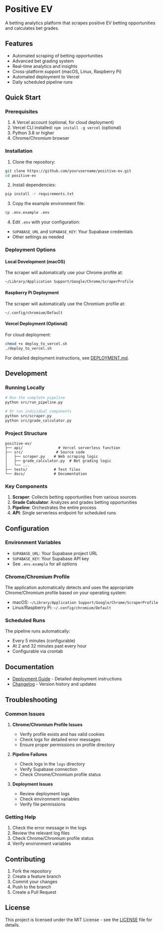 # Positive EV

A betting analytics platform that scrapes positive EV betting opportunities and calculates bet grades.

## Features

- Automated scraping of betting opportunities
- Advanced bet grading system
- Real-time analytics and insights
- Cross-platform support (macOS, Linux, Raspberry Pi)
- Automated deployment to Vercel
- Daily scheduled pipeline runs

## Quick Start

### Prerequisites

1. A Vercel account (optional, for cloud deployment)
2. Vercel CLI installed: `npm install -g vercel` (optional)
3. Python 3.8 or higher
4. Chrome/Chromium browser

### Installation

1. Clone the repository:
```bash
git clone https://github.com/yourusername/positive-ev.git
cd positive-ev
```

2. Install dependencies:
```bash
pip install -r requirements.txt
```

3. Copy the example environment file:
```bash
cp .env.example .env
```

4. Edit `.env` with your configuration:
- `SUPABASE_URL` and `SUPABASE_KEY`: Your Supabase credentials
- Other settings as needed

### Deployment Options

#### Local Development (macOS)
The scraper will automatically use your Chrome profile at:
```
~/Library/Application Support/Google/Chrome/ScraperProfile
```

#### Raspberry Pi Deployment
The scraper will automatically use the Chromium profile at:
```
~/.config/chromium/Default
```

#### Vercel Deployment (Optional)
For cloud deployment:
```bash
chmod +x deploy_to_vercel.sh
./deploy_to_vercel.sh
```

For detailed deployment instructions, see [DEPLOYMENT.md](./DEPLOYMENT.md).

## Development

### Running Locally

```bash
# Run the complete pipeline
python src/run_pipeline.py

# Or run individual components
python src/scraper.py
python src/grade_calculator.py
```

### Project Structure

```
positive-ev/
├── api/                # Vercel serverless function
├── src/               # Source code
│   ├── scraper.py    # Web scraping logic
│   ├── grade_calculator.py  # Bet grading logic
│   └── ...
├── tests/            # Test files
└── docs/             # Documentation
```

### Key Components

1. **Scraper**: Collects betting opportunities from various sources
2. **Grade Calculator**: Analyzes and grades betting opportunities
3. **Pipeline**: Orchestrates the entire process
4. **API**: Single serverless endpoint for scheduled runs

## Configuration

### Environment Variables

- `SUPABASE_URL`: Your Supabase project URL
- `SUPABASE_KEY`: Your Supabase API key
- See `.env.example` for all options

### Chrome/Chromium Profile

The application automatically detects and uses the appropriate Chrome/Chromium profile based on your operating system:
- macOS: `~/Library/Application Support/Google/Chrome/ScraperProfile`
- Linux/Raspberry Pi: `~/.config/chromium/Default`

### Scheduled Runs

The pipeline runs automatically:
- Every 5 minutes (configurable)
- At 2 and 32 minutes past every hour
- Configurable via crontab

## Documentation

- [Deployment Guide](./DEPLOYMENT.md) - Detailed deployment instructions
- [Changelog](./CHANGELOG.md) - Version history and updates

## Troubleshooting

### Common Issues

1. **Chrome/Chromium Profile Issues**
   - Verify profile exists and has valid cookies
   - Check logs for detailed error messages
   - Ensure proper permissions on profile directory

2. **Pipeline Failures**
   - Check logs in the `logs` directory
   - Verify Supabase connection
   - Check Chrome/Chromium profile status

3. **Deployment Issues**
   - Review deployment logs
   - Check environment variables
   - Verify file permissions

### Getting Help

1. Check the error message in the logs
2. Review the relevant log files
3. Check Chrome/Chromium profile status
4. Verify environment variables

## Contributing

1. Fork the repository
2. Create a feature branch
3. Commit your changes
4. Push to the branch
5. Create a Pull Request

## License

This project is licensed under the MIT License - see the [LICENSE](LICENSE) file for details. 